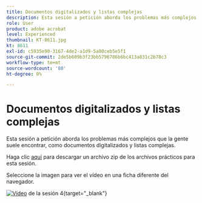 ```yaml
---
title: Documentos digitalizados y listas complejas
description: Esta sesión a petición aborda los problemas más complejos que la gente suele encontrar, como los documentos digitalizados y las listas complejas
role: User
product: adobe acrobat
level: Experienced
thumbnail: KT-8611.jpg
kt: 8611
exl-id: c5935e90-3167-4de2-a1d9-5a80ceb5e5f1
source-git-commit: 2de5b609b3f23bb5796786b6bc413a831c2b78c3
workflow-type: tm+mt
source-wordcount: '80'
ht-degree: 0%

---
```


# Documentos digitalizados y listas complejas

Esta sesión a petición aborda los problemas más complejos que la gente suele encontrar, como documentos digitalizados y listas complejas.

Haga clic [aquí](../assets/accessibilitysession4.zip) para descargar un archivo zip de los archivos prácticos para esta sesión.

Seleccione la imagen para ver el vídeo en una ficha diferente del navegador.

[![Vídeo](../assets/Accessibilitysession4_YT.png)](https://youtu.be/RuBk6DqJBFc) de la sesión 4{target=&quot;_blank&quot;}
